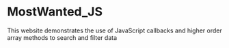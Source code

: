 # MostWanted_JS
This website demonstrates the use of JavaScript callbacks and higher order array methods to search and filter data
